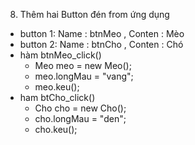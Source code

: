 8.  Thêm hai Button đén from ứng dụng
  - button 1: Name : btnMeo , Conten : Mèo
  - button 2: Name : btnCho , Conten : Chó
  - hàm btnMeo_click()
      * Meo meo = new Meo();
      * meo.longMau = "vang";
      * meo.keu();
  - ham btCho_click()
      * Cho cho = new Cho();
      * cho.longMau = "den";
      * cho.keu();
